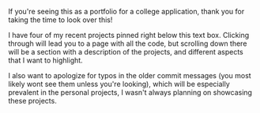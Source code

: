 If you're seeing this as a portfolio for a college application, thank you for taking the time to look over this! 

I have four of my recent projects pinned right below this text box. Clicking through will lead you to a page with all the code, but scrolling down there will be a section with a description of the projects, and different aspects that I want to highlight.

I also want to apologize for typos in the older commit messages (you most likely wont see them unless you're looking), which will be especially prevalent in the personal projects, I wasn't always planning on showcasing these projects.
